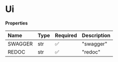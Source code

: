 # Ui

**Properties**

| Name    | Type | Required | Description |
| :------ | :--- | :------- | :---------- |
| SWAGGER | str  | ✅       | "swagger"   |
| REDOC   | str  | ✅       | "redoc"     |

<!-- This file was generated by liblab | https://liblab.com/ -->
